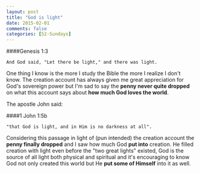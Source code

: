 ```yaml
---
layout: post
title: "God is light"
date: 2015-02-01
comments: false
categories: [52-Sundays]
---
```


####Genesis 1:3

	And God said, "Let there be light," and there was light.

One thing I know is the more I study the Bible the more I realize I don't know.  The creation account has always given me great appreciation for God's sovereign power but I'm sad to say the **penny never quite dropped** on what this account says about **how much God loves the world**.

The apostle John said:

####1 John 1:5b

	"that God is light, and in Him is no darkness at all".

Considering this passage in light of (pun intended) the creation account the **penny finally dropped** and I saw how much God **put into** creation.  He filled creation with light even before the "two great lights" existed, God is the source of all light both physical and spiritual and it's encouraging to know God not only created this world but He **put some of Himself** into it as well.